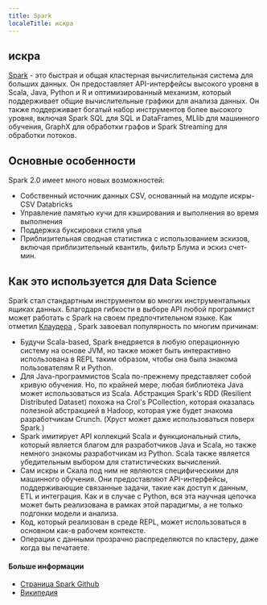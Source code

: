 ```yaml
---
title: Spark
localeTitle: искра
---
```

## искра

[Spark](http://spark.apache.org/) - это быстрая и общая кластерная вычислительная система для больших данных. Он предоставляет API-интерфейсы высокого уровня в Scala, Java, Python и R и оптимизированный механизм, который поддерживает общие вычислительные графики для анализа данных. Он также поддерживает богатый набор инструментов более высокого уровня, включая Spark SQL для SQL и DataFrames, MLlib для машинного обучения, GraphX ​​для обработки графов и Spark Streaming для обработки потоков.

## Основные особенности

Spark 2.0 имеет много новых возможностей:

*   Собственный источник данных CSV, основанный на модуле искры-CSV Databricks
*   Управление памятью кучи для кэширования и выполнения во время выполнения
*   Поддержка буксировки стиля улья
*   Приблизительная сводная статистика с использованием эскизов, включая приблизительный квантиль, фильтр Блума и эскиз счет-мин.

## Как это используется для Data Science

Spark стал стандартным инструментом во многих инструментальных ящиках данных. Благодаря гибкости в выборе API любой программист может работать с Spark на своем предпочтительном языке. Как отметил [Клаудера](https://blog.cloudera.com/blog/2014/03/why-apache-spark-is-a-crossover-hit-for-data-scientists) , Spark завоевал популярность по многим причинам:

*   Будучи Scala-based, Spark внедряется в любую операционную систему на основе JVM, но также может быть интерактивно использована в REPL таким образом, чтобы она была знакома пользователям R и Python.
*   Для Java-программистов Scala по-прежнему представляет собой кривую обучения. Но, по крайней мере, любая библиотека Java может использоваться из Scala. Абстракция Spark's RDD (Resilient Distributed Dataset) похожа на Crol's PCollection, которая оказалась полезной абстракцией в Hadoop, которая уже будет знакома разработчикам Crunch. (Хруст может даже использоваться поверх Spark.)
*   Spark имитирует API коллекций Scala и функциональный стиль, который является благом для разработчиков Java и Scala, но также немного знакомы разработчикам из Python. Scala также является убедительным выбором для статистических вычислений.
*   Сам искры и Скала под ним не являются специфическими для машинного обучения. Они предоставляют API-интерфейсы, поддерживающие связанные задачи, такие как доступ к данным, ETL и интеграция. Как и в случае с Python, вся эта научная цепочка может быть реализована в рамках этой парадигмы, а не только подгонки модели и анализа.
*   Код, который реализован в среде REPL, может использоваться в основном как-в рабочем контексте.
*   Операции с данными прозрачно распределяются по кластеру, даже когда вы печатаете.

#### Больше информации

*   [Страница Spark Github](https://github.com/apache/spark)
*   [Википедия](https://en.wikipedia.org/wiki/Apache_Spark)